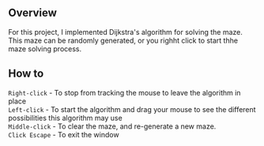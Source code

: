 
## Overview
For this project, I implemented Dijkstra's algorithm for solving the maze. This maze can be randomly generated, or you righht click to start thhe maze solving process.

## How to

`Right-click` - To stop from tracking the mouse to leave the algorithm in place \
`Left-click`  - To start the algorithm and drag your mouse to see the different possibilities this algorithm may use \
`Middle-click` - To clear the maze, and re-generate a new maze. \
`Click Escape` - To exit the window


